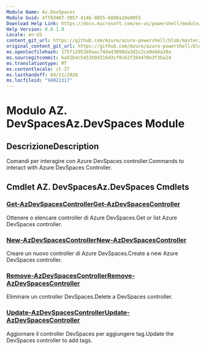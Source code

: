 ```yaml
---
Module Name: Az.DevSpaces
Module Guid: 4ff83407-3957-414b-9855-6808a10e8955
Download Help Link: https://docs.microsoft.com/en-us/powershell/module/az.devspaces
Help Version: 0.0.1.0
Locale: en-US
content_git_url: https://github.com/Azure/azure-powershell/blob/master/src/DevSpaces/DevSpaces/help/Az.DevSpaces.md
original_content_git_url: https://github.com/Azure/azure-powershell/blob/master/src/DevSpaces/DevSpaces/help/Az.DevSpaces.md
ms.openlocfilehash: 175f12953b9aac74da43098da3d2c2ca9eb6a30a
ms.sourcegitcommit: 6a91b4c545350d316d3cf8c62f384478e3f3ba24
ms.translationtype: MT
ms.contentlocale: it-IT
ms.lasthandoff: 04/21/2020
ms.locfileid: "94022317"
---
```

# <span data-ttu-id="c4d54-101">Modulo AZ. DevSpaces</span><span class="sxs-lookup"><span data-stu-id="c4d54-101">Az.DevSpaces Module</span></span>
## <span data-ttu-id="c4d54-102">Descrizione</span><span class="sxs-lookup"><span data-stu-id="c4d54-102">Description</span></span>
<span data-ttu-id="c4d54-103">Comandi per interagire con Azure DevSpaces controller.</span><span class="sxs-lookup"><span data-stu-id="c4d54-103">Commands to interact with Azure DevSpaces Controller.</span></span>

## <span data-ttu-id="c4d54-104">Cmdlet AZ. DevSpaces</span><span class="sxs-lookup"><span data-stu-id="c4d54-104">Az.DevSpaces Cmdlets</span></span>
### [<span data-ttu-id="c4d54-105">Get-AzDevSpacesController</span><span class="sxs-lookup"><span data-stu-id="c4d54-105">Get-AzDevSpacesController</span></span>](Get-AzDevSpacesController.md)
<span data-ttu-id="c4d54-106">Ottenere o elencare controller di Azure DevSpaces.</span><span class="sxs-lookup"><span data-stu-id="c4d54-106">Get or list Azure DevSpaces controller.</span></span>

### [<span data-ttu-id="c4d54-107">New-AzDevSpacesController</span><span class="sxs-lookup"><span data-stu-id="c4d54-107">New-AzDevSpacesController</span></span>](New-AzDevSpacesController.md)
<span data-ttu-id="c4d54-108">Creare un nuovo controller di Azure DevSpaces.</span><span class="sxs-lookup"><span data-stu-id="c4d54-108">Create a new Azure DevSpaces controller.</span></span>

### [<span data-ttu-id="c4d54-109">Remove-AzDevSpacesController</span><span class="sxs-lookup"><span data-stu-id="c4d54-109">Remove-AzDevSpacesController</span></span>](Remove-AzDevSpacesController.md)
<span data-ttu-id="c4d54-110">Eliminare un controller DevSpaces.</span><span class="sxs-lookup"><span data-stu-id="c4d54-110">Delete a DevSpaces controller.</span></span>

### [<span data-ttu-id="c4d54-111">Update-AzDevSpacesController</span><span class="sxs-lookup"><span data-stu-id="c4d54-111">Update-AzDevSpacesController</span></span>](Update-AzDevSpacesController.md)
<span data-ttu-id="c4d54-112">Aggiornare il controller DevSpaces per aggiungere tag.</span><span class="sxs-lookup"><span data-stu-id="c4d54-112">Update the DevSpaces controller to add tags.</span></span> 

